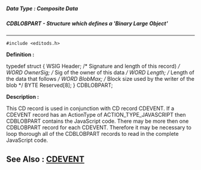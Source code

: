 ##### Data Type : Composite Data
##### CDBLOBPART - Structure which defines a 'Binary Large Object'
---
```
#include <editods.h>
```

**Definition :**

typedef struct {
   WSIG Header;   /* Signature and length of this record) */
   WORD OwnerSig; /* Sig of the owner of this data */
   WORD Length;   /* Length of the data that follows */
   WORD BlobMax;  /* Block size used by the writer of the blob */
   BYTE Reserved[8];
} CDBLOBPART;

**Description :**

This CD record is used in conjunction with CD record CDEVENT.  If a CDEVENT record has an ActionType of ACTION_TYPE_JAVASCRIPT then CDBLOBPART contains the JavaScript code.  There may be more then one CDBLOBPART record for each CDEVENT.  Therefore it may be necessary to loop thorough all of the CDBLOBPART records to read in the complete JavaScript code.


**See Also :**
[CDEVENT](/domino-c-api-docs/reference/Data/CDEVENT)
---
